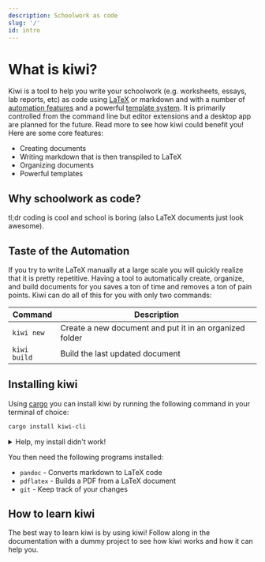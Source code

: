 ```yaml
---
description: Schoolwork as code
slug: '/'
id: intro
---
```


# What is kiwi?

Kiwi is a tool to help you write your schoolwork (e.g. worksheets, essays, lab reports, etc) as code using [LaTeX](https://en.wikipedia.org/wiki/LaTeX) or markdown and with a number of [automation features](#-automation) and a powerful [template system](#-templates). It is primarily controlled from the command line but editor extensions and a desktop app are planned for the future. Read more to see how kiwi could benefit you! Here are some core features:

- Creating documents
- Writing markdown that is then transpiled to LaTeX
- Organizing documents
- Powerful templates

## Why schoolwork as code?

tl;dr coding is cool and school is boring (also LaTeX documents just look awesome).

## Taste of the Automation

If you try to write LaTeX manually at a large scale you will quickly realize that it is pretty repetitive. Having a tool to automatically create, organize, and build documents for you saves a ton of time and removes a ton of pain points. Kiwi can do all of this for you with only two commands:

| **Command**  | **Description**                                         |
| ------------ | ------------------------------------------------------- |
| `kiwi new`   | Create a new document and put it in an organized folder |
| `kiwi build` | Build the last updated document                         |

## Installing kiwi

Using [cargo](https://doc.rust-lang.org/cargo/getting-started/installation.html) you can install kiwi by running the following command in your terminal of choice:

```sh
cargo install kiwi-cli
```

<details>
  <summary>Help, my install didn't work!</summary>
  <div>
    <div>Sorry to hear that your install didn't go smoothly! See if you have any of the problems listed below. If not, feel free to create an issue on our <a href="https://github.com/gleich/kiwi/issues/new?assignees=%40gleich&labels=bug&template=bug.md&title=" target="_blank" >CLI's GitHub Repository</a>.</div>
    <br/>
    <details>
      <summary>cargo command not found</summary>
      <div>
        This means that you don't have cargo installed. Please reference <a href="https://doc.rust-lang.org/cargo/getting-started/installation.html" target="_blank">cargo's installation documentation</a> to see how to install it.
      </div>
    </details>
    <details>
      <summary>kiwi command not found</summary>
      <div>
        This means that kiwi is not in your $PATH. Please find where cargo installs binaries on your system. By default that would be a folder called .cargo in your home directory.
      </div>
    </details>
  </div>
</details>

You then need the following programs installed:

- `pandoc` - Converts markdown to LaTeX code
- `pdflatex` - Builds a PDF from a LaTeX document
- `git` - Keep track of your changes

## How to learn kiwi

The best way to learn kiwi is by using kiwi! Follow along in the documentation with a dummy project to see how kiwi works and how it can help you.
